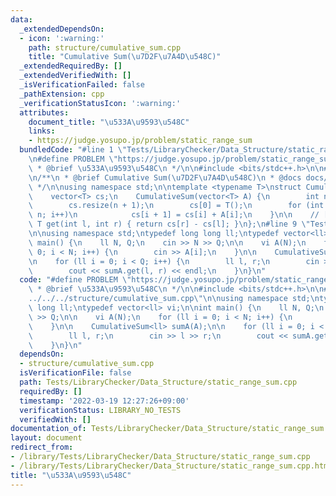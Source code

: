 ```yaml
---
data:
  _extendedDependsOn:
  - icon: ':warning:'
    path: structure/cumulative_sum.cpp
    title: "Cumulative Sum(\u7D2F\u7A4D\u548C)"
  _extendedRequiredBy: []
  _extendedVerifiedWith: []
  _isVerificationFailed: false
  _pathExtension: cpp
  _verificationStatusIcon: ':warning:'
  attributes:
    document_title: "\u533A\u9593\u548C"
    links:
    - https://judge.yosupo.jp/problem/static_range_sum
  bundledCode: "#line 1 \"Tests/LibraryChecker/Data_Structure/static_range_sum.cpp\"\
    \n#define PROBLEM \"https://judge.yosupo.jp/problem/static_range_sum\"\n/**\n\
    \ * @brief \u533A\u9593\u548C\n */\n\n#include <bits/stdc++.h>\n\n#line 1 \"structure/cumulative_sum.cpp\"\
    \n/**\n * @brief Cumulative Sum(\u7D2F\u7A4D\u548C)\n * @docs docs/structure/cumulative_sum.md\n\
    \ */\n\nusing namespace std;\n\ntemplate <typename T>\nstruct CumulativeSum {\n\
    \    vector<T> cs;\n    CumulativeSum(vector<T> A) {\n        int n = A.size();\n\
    \        cs.resize(n + 1);\n        cs[0] = T();\n        for (int i = 0; i <\
    \ n; i++)\n            cs[i + 1] = cs[i] + A[i];\n    }\n\n    // [l, r)\n   \
    \ T get(int l, int r) { return cs[r] - cs[l]; }\n};\n#line 9 \"Tests/LibraryChecker/Data_Structure/static_range_sum.cpp\"\
    \n\nusing namespace std;\ntypedef long long ll;\ntypedef vector<ll> vi;\n\nint\
    \ main() {\n    ll N, Q;\n    cin >> N >> Q;\n\n    vi A(N);\n    for (ll i =\
    \ 0; i < N; i++) {\n        cin >> A[i];\n    }\n\n    CumulativeSum<ll> sumA(A);\n\
    \n    for (ll i = 0; i < Q; i++) {\n        ll l, r;\n        cin >> l >> r;\n\
    \        cout << sumA.get(l, r) << endl;\n    }\n}\n"
  code: "#define PROBLEM \"https://judge.yosupo.jp/problem/static_range_sum\"\n/**\n\
    \ * @brief \u533A\u9593\u548C\n */\n\n#include <bits/stdc++.h>\n\n#include \"\
    ../../../structure/cumulative_sum.cpp\"\n\nusing namespace std;\ntypedef long\
    \ long ll;\ntypedef vector<ll> vi;\n\nint main() {\n    ll N, Q;\n    cin >> N\
    \ >> Q;\n\n    vi A(N);\n    for (ll i = 0; i < N; i++) {\n        cin >> A[i];\n\
    \    }\n\n    CumulativeSum<ll> sumA(A);\n\n    for (ll i = 0; i < Q; i++) {\n\
    \        ll l, r;\n        cin >> l >> r;\n        cout << sumA.get(l, r) << endl;\n\
    \    }\n}\n"
  dependsOn:
  - structure/cumulative_sum.cpp
  isVerificationFile: false
  path: Tests/LibraryChecker/Data_Structure/static_range_sum.cpp
  requiredBy: []
  timestamp: '2022-03-19 12:27:26+09:00'
  verificationStatus: LIBRARY_NO_TESTS
  verifiedWith: []
documentation_of: Tests/LibraryChecker/Data_Structure/static_range_sum.cpp
layout: document
redirect_from:
- /library/Tests/LibraryChecker/Data_Structure/static_range_sum.cpp
- /library/Tests/LibraryChecker/Data_Structure/static_range_sum.cpp.html
title: "\u533A\u9593\u548C"
---
```

